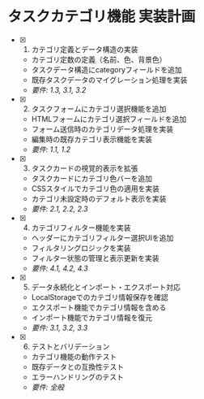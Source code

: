 # タスクカテゴリ機能 実装計画

- [x] 1. カテゴリ定義とデータ構造の実装





  - カテゴリ定数の定義（名前、色、背景色）
  - タスクデータ構造にcategoryフィールドを追加
  - 既存タスクデータのマイグレーション処理を実装
  - _要件: 1.3, 3.1, 3.2_

- [x] 2. タスクフォームにカテゴリ選択機能を追加





  - HTMLフォームにカテゴリ選択フィールドを追加
  - フォーム送信時のカテゴリデータ処理を実装
  - 編集時の既存カテゴリ表示機能を実装
  - _要件: 1.1, 1.2_

- [x] 3. タスクカードの視覚的表示を拡張





  - タスクカードにカテゴリ色バーを追加
  - CSSスタイルでカテゴリ色の適用を実装
  - カテゴリ未設定時のデフォルト表示を実装
  - _要件: 2.1, 2.2, 2.3_

- [x] 4. カテゴリフィルター機能を実装





  - ヘッダーにカテゴリフィルター選択UIを追加
  - フィルタリングロジックを実装
  - フィルター状態の管理と表示更新を実装
  - _要件: 4.1, 4.2, 4.3_

- [x] 5. データ永続化とインポート・エクスポート対応





  - LocalStorageでのカテゴリ情報保存を確認
  - エクスポート機能でカテゴリ情報を含める
  - インポート機能でカテゴリ情報を復元
  - _要件: 3.1, 3.2, 3.3_

- [x] 6. テストとバリデーション






  - カテゴリ機能の動作テスト
  - 既存データとの互換性テスト
  - エラーハンドリングのテスト
  - _要件: 全般_